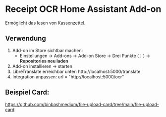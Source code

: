 # Receipt OCR Home Assistant Add-on
Ermöglicht das lesen von Kassenzettel. 

## Verwendung
1. Add-on im Store sichtbar machen:
   - Einstellungen → Add-ons → Add-on Store → Drei Punkte (⋮) → **Repositories neu laden**
2. Add-on installieren → starten
3. LibreTranslate erreichbar unter:
   http://localhost:5000/translate
4. Integration anpassen:
   url = "http://localhost:5000/ocr"
## Beispiel Card:

https://github.com/binbashmedium/file-upload-card/tree/main/file-upload-card
